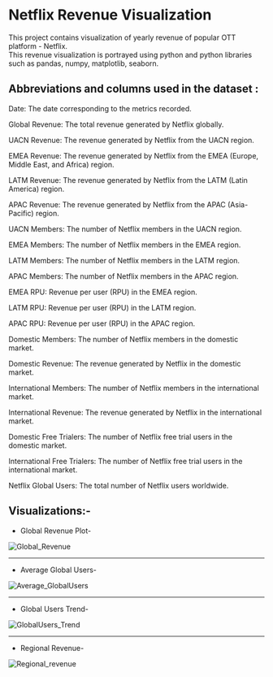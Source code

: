 # Netflix Revenue Visualization

This project contains visualization of yearly revenue of popular OTT platform - Netflix.  
This revenue visualization is portrayed using python and python libraries such as pandas, numpy, matplotlib, seaborn.  

## Abbreviations and columns used in the dataset :  
Date: The date corresponding to the metrics recorded.

Global Revenue: The total revenue generated by Netflix globally.

UACN Revenue: The revenue generated by Netflix from the UACN region.

EMEA Revenue: The revenue generated by Netflix from the EMEA (Europe, Middle East, and Africa) region.

LATM Revenue: The revenue generated by Netflix from the LATM (Latin America) region.

APAC Revenue: The revenue generated by Netflix from the APAC (Asia-Pacific) region.

UACN Members: The number of Netflix members in the UACN region.

EMEA Members: The number of Netflix members in the EMEA region.

LATM Members: The number of Netflix members in the LATM region.

APAC Members: The number of Netflix members in the APAC region.

EMEA RPU: Revenue per user (RPU) in the EMEA region.

LATM RPU: Revenue per user (RPU) in the LATM region.

APAC RPU: Revenue per user (RPU) in the APAC region.

Domestic Members: The number of Netflix members in the domestic market.

Domestic Revenue: The revenue generated by Netflix in the domestic market.

International Members: The number of Netflix members in the international market.

International Revenue: The revenue generated by Netflix in the international market.

Domestic Free Trialers: The number of Netflix free trial users in the domestic market.

International Free Trialers: The number of Netflix free trial users in the international market.

Netflix Global Users: The total number of Netflix users worldwide.

## Visualizations:-

* Global Revenue Plot-

![Global_Revenue](https://github.com/rajnishdas91/Netflix_Revenue_Visualization/assets/146939399/154d227e-b855-4440-a895-e89b24967f8a)  

----

* Average Global Users-

![Average_GlobalUsers](https://github.com/rajnishdas91/Netflix_Revenue_Visualization/assets/146939399/170e49df-1834-4f0f-9200-51ddedc4555c)

---

* Global Users Trend-

![GlobalUsers_Trend](https://github.com/rajnishdas91/Netflix_Revenue_Visualization/assets/146939399/4bd24471-02b9-4e57-a9da-d46715206765)

---

* Regional Revenue-

![Regional_revenue](https://github.com/rajnishdas91/Netflix_Revenue_Visualization/assets/146939399/620aa715-3ff9-46ca-ad38-5f1e00ed5281)

